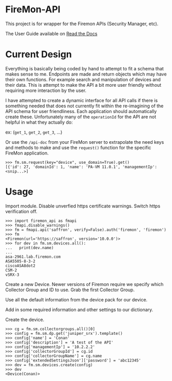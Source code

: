 # FireMon-API

This project is for wrapper for the Firemon APIs (Security Manager, etc).

The User Guide available on [Read the Docs](https://firemon-api.readthedocs.io)

# Current Design

Everything is basically being coded by hand to attempt to fit a schema that makes sense to me. Endpoints are made and return objects which may have their own functions. For example search and manipulation of devices and their data. This is attempt to make the API a bit more user friendly without requiring more interaction by the user.

I have attempted to create a dynamic interface for all API calls if there is something needed that does not currently fit within the re-imagining of the API schema for user friendliness. Each application should automatically create these. Unfortunately many of the `operationId` for the API are not helpful in what they actually do:

ex: (`get_1`, `get_2`, `get_3`, ...)

Or use the `/api-doc` from your FireMon server to extrapolate the need keys and methods to make and use the `request()`
function for the specific FireMon application.

```
>>> fm.sm.request(key="device", use_domain=True).get()
[{'id': 27, 'domainId': 1, 'name': 'PA-VM 11.0.1', 'managementIp': <snip...>]
```

# Usage

Import module. Disable unverfied https certificate warnings. Switch https verification off.

```
>>> import firemon_api as fmapi
>>> fmapi.disable_warnings()
>>> fm = fmapi.api('saffron', verify=False).auth('firemon', 'firemon')
>>> fm
<Firemon(url='https://saffron', version='10.0.0')>
>>> for dev in fm.sm.devices.all():
...   print(dev.name)
...
asa-2961.lab.firemon.com
ASA5505-8-3-2
ciscoASA8dot2
CSM-2
vSRX-3
```

Create a new Device. Newer versions of Firemon require we specify which Collector Group and ID to use. Grab the first Collector Group. 

Use all the default information from the device pack for our device.

Add in some required information and other settings to our dictionary.

Create the device.

```
>>> cg = fm.sm.collectorgroups.all()[0]
>>> config = fm.sm.dp.get('juniper_srx').template()
>>> config['name'] = 'Conan'
>>> config['description'] = 'A test of the API'
>>> config['managementIp'] = '10.2.2.2'
>>> config['collectorGroupId'] = cg.id
>>> config['collectorGroupName'] = cg.name
>>> config['extendedSettingsJson']['password'] = 'abc12345'
>>> dev = fm.sm.devices.create(config)
>>> dev
<Device(Conan)>
```
